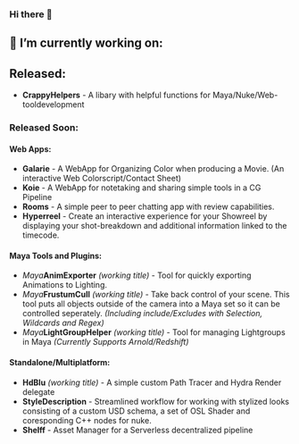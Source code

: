 ### Hi there 👋

## 🔭 I’m currently working on:

## Released:
- **CrappyHelpers** - A libary with helpful functions for Maya/Nuke/Web-tooldevelopment
### Released Soon:

#### Web Apps:
- **Galarie** - A WebApp for Organizing Color when producing a Movie. (An interactive Web Colorscript/Contact Sheet)
- **Koie** - A WebApp for notetaking and sharing simple tools in a CG Pipeline
- **Rooms** - A simple peer to peer chatting app with review capabilities.
- **Hyperreel** - Create an interactive experience for your Showreel by displaying your shot-breakdown and additional information linked to the timecode.

#### Maya Tools and Plugins:
- *Maya***AnimExporter** *(working title)* - Tool for quickly exporting Animations to Lighting. 
- *Maya***FrustumCull** *(working title)* - Take back control of your scene. This tool puts all objects outside of the camera into a Maya set so it can be controlled seperately. *(Including include/Excludes with Selection, Wildcards and Regex)*
- *Maya***LightGroupHelper** *(working title)* - Tool for managing Lightgroups in Maya *(Currently Supports Arnold/Redshift)*

#### Standalone/Multiplatform:
- **HdBlu** *(working title)* - A simple custom Path Tracer and Hydra Render delegate
- **StyleDescription** - Streamlined workflow for working with stylized looks consisting of a custom USD schema, a set of OSL Shader and coresponding C++ nodes for nuke. 
- **Shelff** - Asset Manager for a Serverless decentralized pipeline

<!--
**simonbluethenkranz/simonbluethenkranz** is a ✨ _special_ ✨ repository because its `README.md` (this file) appears on your GitHub profile.

Here are some ideas to get you started:

- 🔭 I’m currently working on ...
- 🌱 I’m currently learning ...
- 👯 I’m looking to collaborate on ...
- 🤔 I’m looking for help with ...
- 💬 Ask me about ...
- 📫 How to reach me: ...
- 😄 Pronouns: ...
- ⚡ Fun fact: ...
-->
